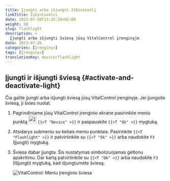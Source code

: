 ```yaml
---
title: Įjungti arba išjungti žibintuvėlį
linkTitle: Žibintuvėlis
date: 2023-07-28T13:25:28+02:00
weight: 50
slug: flashlight
description: >
  Įjungti arba išjungti šviesą jūsų VitalControl įrenginyje
date: 2023-07-26
categories: [Įrenginys]
tags: [Įrenginys]
translationKey: device/flashlight
---
```

## Įjungti ir išjungti šviesą {#activate-and-deactivate-light}

Čia galite įjungti arba išjungti šviesą jūsų VitalControl įrenginyje. Jei įjungsite šviesą, ji švies nuolat.

1. Pagrindiniame jūsų VitalControl įrenginio ekrane pasirinkite meniu punktą <img src="/icons/device.svg" width="25" align="bottom" alt="Įrenginys" /> `{{<T "Device" >}}` ir paspauskite `{{<T "Ok" >}}` mygtuką.

2. Atsidarys submeniu su keliais meniu punktais. Pasirinkite `{{<T "Flashlight" >}}` ir patvirtinkite su `{{<T "Ok" >}}` arba naudokite `F3` (Įjungti) mygtuką.

3. Šviesa dabar įjungta. Šis nustatymas simbolizuojamas geltonu apskritimu. Dar kartą patvirtinkite su `{{<T "Ok" >}}` arba naudokite `F3` (Išjungti) mygtuką, kad išjungtumėte šviesą.

   ![VitalControl: Meniu Įrenginio šviesa](../images/light.png "Įjungti ir išjungti šviesą")
